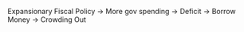Expansionary Fiscal Policy $\longrightarrow$ More gov spending $\longrightarrow$ Deficit $\longrightarrow$ Borrow Money $\longrightarrow$ Crowding Out 